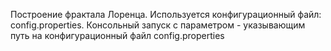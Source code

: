 Построение фрактала Лоренца.
Используется конфигурационный файл: config.properties.
Консольный запуск с параметром - указывающим путь на конфигурационный файл config.properties